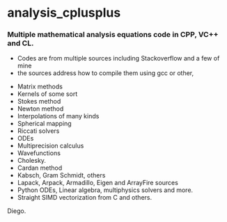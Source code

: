 # analysis_cplusplus

### Multiple mathematical analysis equations code in CPP, VC++ and CL.
* Codes are from multiple sources including Stackoverflow and a few of mine
* the sources address how to compile them using gcc or other,

- Matrix methods
- Kernels of some sort
- Stokes method
- Newton method
- Interpolations of many kinds
- Spherical mapping
- Riccati solvers
- ODEs
- Multiprecision calculus
- Wavefunctions
- Cholesky.
- Cardan method
- Kabsch, Gram Schmidt, others
- Lapack, Arpack, Armadillo, Eigen and ArrayFire sources
- Python ODEs, Linear algebra, multiphysics solvers and more.
- Straight SIMD vectorization from C and others.

Diego.
